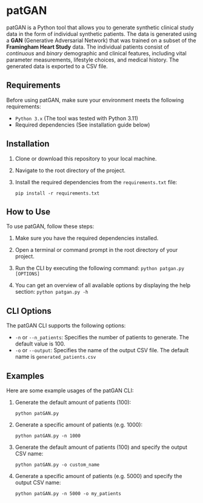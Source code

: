 # patGAN

patGAN is a Python tool that allows you to generate synthetic clinical study data in the form of individual synthetic patients. The data is generated using a **GAN** (Generative Adversarial Network) that was trained on a subset of the **Framingham Heart Study** data. The individual patients consist of *continuous* and *binary* demographic and clinical features, including vital parameter measurements, lifestyle choices, and medical history. The generated data is exported to a CSV file.

## Requirements

Before using patGAN, make sure your environment meets the following requirements:

- `Python 3.x` (The tool was tested with Python 3.11)
- Required dependencies (See installation guide below)

## Installation

1. Clone or download this repository to your local machine.

2. Navigate to the root directory of the project.

3. Install the required dependencies from the `requirements.txt` file:

    `pip install -r requirements.txt`

## How to Use

To use patGAN, follow these steps:

1. Make sure you have the required dependencies installed.

2. Open a terminal or command prompt in the root directory of your project.

3. Run the CLI by executing the following command:
    `python patgan.py [OPTIONS]`

4. You can get an overview of all available options by displaying the help section:
    `python patgan.py -h`



## CLI Options

The patGAN CLI supports the following options:

- `-n` or `--n_patients`: Specifies the number of patients to generate. The default value is 100.
- `-o` or `--output`: Specifies the name of the output CSV file. The default name is `generated_patients.csv`

## Examples

Here are some example usages of the patGAN CLI:

1. Generate the default amount of patients (100):
    ```
    python patGAN.py
    ```

2. Generate a specific amount of patients (e.g. 1000):
    ```
    python patGAN.py -n 1000
    ```
        
3. Generate the default amount of patients (100) and specify the output CSV name:
    ```
    python patGAN.py -o custom_name
    ```

4. Generate a specific amount of patients (e.g. 5000) and specify the output CSV name:
    ```
    python patGAN.py -n 5000 -o my_patients
    ```

